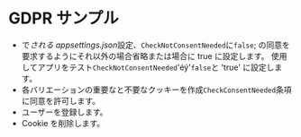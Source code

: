 # <a name="gdpr-sample"></a>GDPR サンプル

* で*される appsettings.json*設定、`CheckNotConsentNeeded`に`false`; の同意を要求するようにそれ以外の場合省略または場合に true に設定します。 使用してアプリをテスト`CheckNotConsentNeeded`'éý'`false`と 'true' に設定します。
* 各バリエーションの重要なと不要なクッキーを作成`CheckConsentNeeded`条項に同意を許可します。
* ユーザーを登録します。
* Cookie を削除します。
